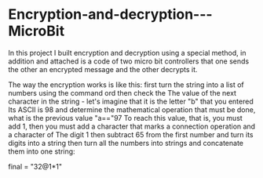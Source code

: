 # Encryption-and-decryption---MicroBit
In this project I built encryption and decryption using a special method, in addition and attached is a code of two micro bit controllers that one sends the other an encrypted message and the other decrypts it.

The way the encryption works is like this: first turn the string into a list of numbers using the command ord then check the The value of the next character in the string - let's imagine that it is the letter "b" that you entered Its ASCII is 98 and determine the mathematical operation that must be done, what is the previous value "a=="97 To reach this value, that is, you must add 1, then you must add a character that marks a connection operation and a character of The digit 1 then subtract 65 from the first number and turn its digits into a string then turn all the numbers into strings and concatenate them into one string:  

final = "32@1*1"

